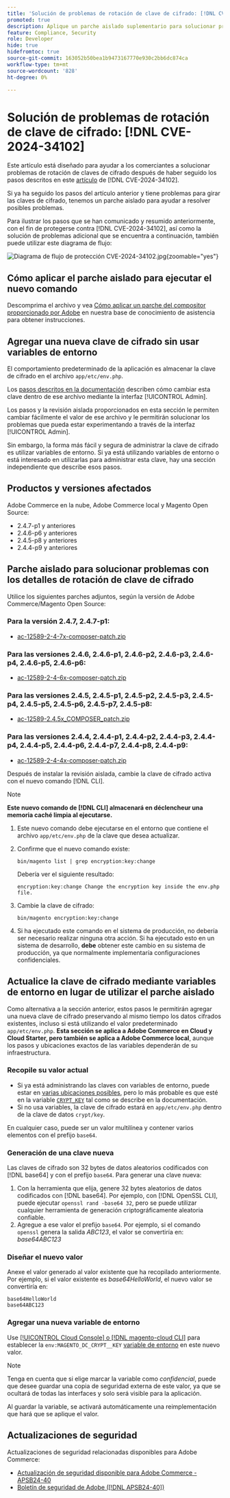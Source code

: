 ```yaml
---
title: 'Solución de problemas de rotación de clave de cifrado: [!DNL CVE-2024-34102]'
promoted: true
description: Aplique un parche aislado suplementario para solucionar problemas adicionales al actualizar el problema de claves de cifrado de  [!DNL CVE-2024-34102] para Adobe Commerce 2.4.4-p8, 2.4.5-p7, 2.4.6-p5, 2.4.7 y versiones anteriores.
feature: Compliance, Security
role: Developer
hide: true
hidefromtoc: true
source-git-commit: 163052b50bea1b9473167770e930c2bb6dc874ca
workflow-type: tm+mt
source-wordcount: '828'
ht-degree: 0%

---
```


# Solución de problemas de rotación de clave de cifrado: [!DNL CVE-2024-34102]

Este artículo está diseñado para ayudar a los comerciantes a solucionar problemas de rotación de claves de cifrado después de haber seguido los pasos descritos en este [artículo](https://experienceleague.adobe.com/en/docs/experience-cloud-kcs/kbarticles/ka-27136) de [!DNL CVE-2024-34102].

Si ya ha seguido los pasos del artículo anterior y tiene problemas para girar las claves de cifrado, tenemos un parche aislado para ayudar a resolver posibles problemas.

Para ilustrar los pasos que se han comunicado y resumido anteriormente, con el fin de protegerse contra [!DNL CVE-2024-34102], así como la solución de problemas adicional que se encuentra a continuación, también puede utilizar este diagrama de flujo:


![Diagrama de flujo de protección CVE-2024-34102.jpg](assets/cve-2024-34102-protection-flow-chart.jpg){zoomable="yes"}


## Cómo aplicar el parche aislado para ejecutar el nuevo comando

Descomprima el archivo y vea [Cómo aplicar un parche del compositor proporcionado por Adobe](https://experienceleague.adobe.com/docs/commerce-knowledge-base/kb/how-to/how-to-apply-a-composer-patch-provided-by-magento.html) en nuestra base de conocimiento de asistencia para obtener instrucciones.

## Agregar una nueva clave de cifrado sin usar variables de entorno

El comportamiento predeterminado de la aplicación es almacenar la clave de cifrado en el archivo `app/etc/env.php`.

Los [pasos descritos en la documentación](https://experienceleague.adobe.com/en/docs/commerce-admin/systems/security/encryption-key) describen cómo cambiar esta clave dentro de ese archivo mediante la interfaz [!UICONTROL Admin].

Los pasos y la revisión aislada proporcionados en esta sección le permiten cambiar fácilmente el valor de ese archivo y le permitirán solucionar los problemas que pueda estar experimentando a través de la interfaz [!UICONTROL Admin].

Sin embargo, la forma más fácil y segura de administrar la clave de cifrado es utilizar variables de entorno. Si ya está utilizando variables de entorno o está interesado en utilizarlas para administrar esta clave, hay una sección independiente que describe esos pasos.

## Productos y versiones afectados

Adobe Commerce en la nube, Adobe Commerce local y Magento Open Source:

* 2.4.7-p1 y anteriores
* 2.4.6-p6 y anteriores
* 2.4.5-p8 y anteriores
* 2.4.4-p9 y anteriores

## Parche aislado para solucionar problemas con los detalles de rotación de clave de cifrado

Utilice los siguientes parches adjuntos, según la versión de Adobe Commerce/Magento Open Source:

### Para la versión 2.4.7, 2.4.7-p1:

* [ac-12589-2-4-7x-composer-patch.zip](assets/ac-12589-2-4-7x-composer-patch.zip)

### Para las versiones 2.4.6, 2.4.6-p1, 2.4.6-p2, 2.4.6-p3, 2.4.6-p4, 2.4.6-p5, 2.4.6-p6:

* [ac-12589-2-4-6x-composer-patch.zip](assets/ac-12589-2-4-6x-composer-patch.zip)

### Para las versiones 2.4.5, 2.4.5-p1, 2.4.5-p2, 2.4.5-p3, 2.4.5-p4, 2.4.5-p5, 2.4.5-p6, 2.4.5-p7, 2.4.5-p8:

* [ac-12589-2.4.5x_COMPOSER_patch.zip](assets/ac-12589-2-4-5x-composer-patch.zip)

### Para las versiones 2.4.4, 2.4.4-p1, 2.4.4-p2, 2.4.4-p3, 2.4.4-p4, 2.4.4-p5, 2.4.4-p6, 2.4.4-p7, 2.4.4-p8, 2.4.4-p9:

* [ac-12589-2-4-4x-composer-patch.zip](assets/ac-12589-2-4-4x-composer-patch.zip)


Después de instalar la revisión aislada, cambie la clave de cifrado activa con el nuevo comando [!DNL CLI].

>[!NOTE]
>
>**Este nuevo comando de [!DNL CLI] almacenará en déclencheur una memoria caché limpia al ejecutarse.**

1. Este nuevo comando debe ejecutarse en el entorno que contiene el archivo `app/etc/env.php` de la clave que desea actualizar.
1. Confirme que el nuevo comando existe:

   ```
   bin/magento list | grep encryption:key:change
   ```

   Debería ver el siguiente resultado:

   ```
   encryption:key:change Change the encryption key inside the env.php file.
   ```

1. Cambie la clave de cifrado:

   ```
   bin/magento encryption:key:change
   ```

1. Si ha ejecutado este comando en el sistema de producción, no debería ser necesario realizar ninguna otra acción.
Si ha ejecutado esto en un sistema de desarrollo, **debe** obtener este cambio en su sistema de producción, ya que normalmente implementaría configuraciones confidenciales.

## Actualice la clave de cifrado mediante variables de entorno en lugar de utilizar el parche aislado

Como alternativa a la sección anterior, estos pasos le permitirán agregar una nueva clave de cifrado preservando al mismo tiempo los datos cifrados existentes, incluso si está utilizando el valor predeterminado `app/etc/env.php`.
**Esta sección se aplica a Adobe Commerce en Cloud y Cloud Starter, pero también se aplica a Adobe Commerce local**, aunque los pasos y ubicaciones exactos de las variables dependerán de su infraestructura.

### Recopile su valor actual

* Si ya está administrando las claves con variables de entorno, puede estar en [varias ubicaciones posibles](https://experienceleague.adobe.com/en/docs/commerce-cloud-service/user-guide/configure/env/stage/variables-intro), pero lo más probable es que esté en la variable [`CRYPT_KEY`](https://experienceleague.adobe.com/en/docs/commerce-cloud-service/user-guide/configure/env/stage/variables-deploy#crypt_key) tal como se describe en la documentación.
* Si no usa variables, la clave de cifrado estará en `app/etc/env.php` dentro de la clave de datos `crypt/key`.

En cualquier caso, puede ser un valor multilínea y contener varios elementos con el prefijo `base64`.

### Generación de una clave nueva

Las claves de cifrado son 32 bytes de datos aleatorios codificados con [!DNL base64] y con el prefijo `base64`.
Para generar una clave nueva:

1. Con la herramienta que elija, genere 32 bytes aleatorios de datos codificados con [!DNL base64]. Por ejemplo, con [!DNL OpenSSL CLI], puede ejecutar `openssl rand -base64 32`, pero se puede utilizar cualquier herramienta de generación criptográficamente aleatoria confiable.
1. Agregue a ese valor el prefijo `base64`. Por ejemplo, si el comando `openssl` genera la salida *ABC123*, el valor se convertiría en: *base64ABC123*

### Diseñar el nuevo valor

Anexe el valor generado al valor existente que ha recopilado anteriormente. Por ejemplo, si el valor existente es *base64HelloWorld*, el nuevo valor se convertiría en:<br>

```
base64HelloWorld
base64ABC123
```

### Agregar una nueva variable de entorno

Use [[!UICONTROL Cloud Console] o  [!DNL magento-cloud CLI]](https://experienceleague.adobe.com/en/docs/commerce-cloud-service/user-guide/configure/env/variable-levels) para establecer la `env:MAGENTO_DC_CRYPT__KEY` [variable de entorno](https://experienceleague.adobe.com/en/docs/commerce-cloud-service/user-guide/configure/env/stage/variables-cloud) en este nuevo valor.

>[!NOTE]
>
>Tenga en cuenta que si elige marcar la variable como *confidencial*, puede que desee guardar una copia de seguridad externa de este valor, ya que se ocultará de todas las interfaces y solo será visible para la aplicación.

Al guardar la variable, se activará automáticamente una reimplementación que hará que se aplique el valor.

## Actualizaciones de seguridad

Actualizaciones de seguridad relacionadas disponibles para Adobe Commerce:

* [Actualización de seguridad disponible para Adobe Commerce - APSB24-40](https://experienceleague.adobe.com/en/docs/experience-cloud-kcs/kbarticles/ka-27136)
* [Boletín de seguridad de Adobe ([!DNL APSB24-40])](https://helpx.adobe.com/security/products/magento/apsb24-40.html)

